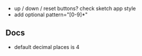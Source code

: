 - up / down / reset buttons? check sketch app style
- add optional pattern="[0-9]*"

## Docs
- default decimal places is 4